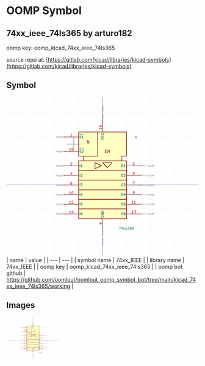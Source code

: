 # OOMP Symbol  
## 74xx_ieee_74ls365  by arturo182  
  
oomp key: oomp_kicad_74xx_ieee_74ls365  
  
source repo at: [https://gitlab.com/kicad/libraries/kicad-symbols](https://gitlab.com/kicad/libraries/kicad-symbols)  
## Symbol  
  
[![working.png](working_600.png)](working.png)  
| name | value | 
| --- | --- | 
| symbol name | 74xx_IEEE | 
| library name | 74xx_IEEE | 
| oomp key | oomp_kicad_74xx_ieee_74ls365 | 
| oomp bot github | https://github.com/oomlout/oomlout_oomp_symbol_bot/tree/main/kicad_74xx_ieee_74ls365/working | 
## Images  
  
[![working.png](working_140.png)](working.png)  
